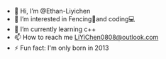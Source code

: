 - 👋 Hi, I’m @Ethan-Liyichen
- 👀 I’m interested in Fencing🤺and coding💻
- 🌱 I’m currently learning c++
- 📫 How to reach me LiYiChen0808@outlook.com
- ⚡ Fun fact: I'm only born in 2013

<!---
Ethan-Liyichen/Ethan-Liyichen is a ✨ special ✨ repository because its `README.md` (this file) appears on your GitHub profile.
You can click the Preview link to take a look at your changes.
--->
